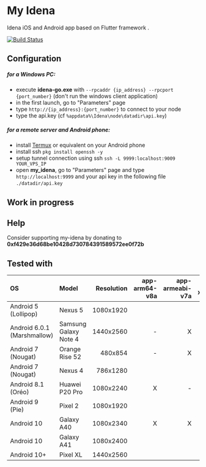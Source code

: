 # My Idena

Idena iOS and Android app based on Flutter framework .

[![Build Status](https://travis-ci.com/redDwarf03/my-idena.svg?branch=master)](https://travis-ci.com/redDwarf03/my-idena)

## Configuration
##### for a Windows PC:
* execute **idena-go.exe** with ``--rpcaddr {ip_address} --rpcport {port_number}`` (don't run the windows client application)
* in the first launch, go to "Parameters" page
* type ``http://{ip_address}:{port_number}`` to connect to your node
* type the api.key (cf ``%appdata%\Idena\node\datadir\api.key``)

##### for a remote server and Android phone:
* install [Termux](https://play.google.com/store/apps/details?id=com.termux&hl=en) or equivalent on your Android phone
* install ssh ``pkg install openssh -y``
* setup tunnel connection using ssh ``ssh -L 9999:localhost:9009 YOUR_VPS_IP``
* open **my_idena**, go to "Parameters" page and type ``http://localhost:9999`` and your api key in the following file ``./datadir/api.key``

## Work in progress

## Help

Consider supporting my-idena by donating to **0xf429e36d68be10428d730784391589572ee0f72b**

## Tested with
|OS   |Model   | Resolution  | app-arm64-v8a | app-armeabi-v7a | app-x86_64
| :------------ | :------------ | ------------: | ------------: | ------------: | ------------: | 
| Android 5 (Lollipop)| Nexus 5 | 1080x1920 |  |  |  |
| Android 6.0.1 (Marshmallow) | Samsung Galaxy Note 4 | 1440x2560  | - | X | - |
| Android 7 (Nougat) | Orange Rise 52 | 480x854 | - | X | - |
| Android 7 (Nougat) | Nexus 4 |  786x1280 |  |  |  |
| Android 8.1 (Oréo) | Huawei P20 Pro |  1080x2240 | X | - | - |
| Android 9 (Pie) | Pixel 2 | 1080x1920 |  |  |  |
| Android 10 | Galaxy A40 | 1080x2340 | X | X | - |
| Android 10 | Galaxy A41 | 1080x2400 |  |  |  |
| Android 10+ | Pixel XL | 1440x2560 |  |  |  |

